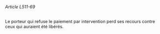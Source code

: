 ###### Article L511-69

Le porteur qui refuse le paiement par intervention perd ses recours contre ceux qui auraient été libérés.

